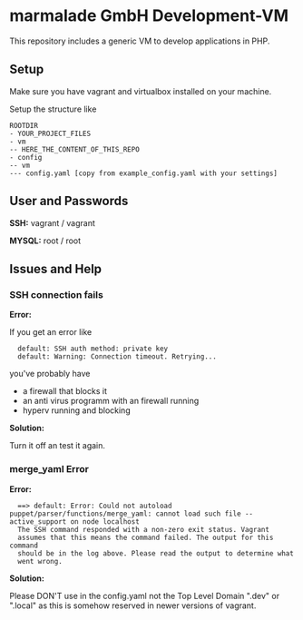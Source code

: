 # marmalade GmbH Development-VM
This repository includes a generic VM to develop applications in PHP.

## Setup

Make sure you have vagrant and virtualbox installed on your machine.

Setup the structure like

``` 
ROOTDIR
- YOUR_PROJECT_FILES
- vm
-- HERE_THE_CONTENT_OF_THIS_REPO
- config
-- vm
--- config.yaml [copy from example_config.yaml with your settings] 
``` 

## User and Passwords

__SSH:__ vagrant / vagrant

__MYSQL:__ root / root

## Issues and Help

### SSH connection fails

__Error:__

If you get an error like
``` 
  default: SSH auth method: private key
  default: Warning: Connection timeout. Retrying...
``` 
you've probably have

* a firewall that blocks it
* an anti virus programm with an firewall running
* hyperv running and blocking

__Solution:__

Turn it off an test it again.

### merge_yaml Error

__Error:__

``` 
  ==> default: Error: Could not autoload puppet/parser/functions/merge_yaml: cannot load such file -- active_support on node localhost
  The SSH command responded with a non-zero exit status. Vagrant
  assumes that this means the command failed. The output for this command
  should be in the log above. Please read the output to determine what
  went wrong.
```

__Solution:__

Please DON'T use in the config.yaml not the Top Level Domain ".dev" or ".local" as this is somehow reserved in newer versions of vagrant.

